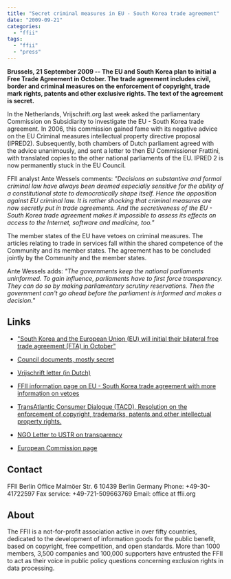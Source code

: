 ```yaml
---
title: "Secret criminal measures in EU - South Korea trade agreement"
date: "2009-09-21"
categories: 
  - "ffii"
tags: 
  - "ffii"
  - "press"
---
```


**Brussels, 21 September 2009 -- The EU and South Korea plan to initial a Free Trade Agreement in October. The trade agreement includes civil, border and criminal measures on the enforcement of copyright, trade mark rights, patents and other exclusive rights. The text of the agreement is secret.**

In the Netherlands, Vrijschrift.org last week asked the parliamentary Commission on Subsidiarity to investigate the EU - South Korea trade agreement. In 2006, this commission gained fame with its negative advice on the EU Criminal measures intellectual property directive proposal (IPRED2). Subsequently, both chambers of Dutch parliament agreed with the advice unanimously, and sent a letter to then EU Commissioner Frattini, with translated copies to the other national parliaments of the EU. IPRED 2 is now permanently stuck in the EU Council.

FFII analyst Ante Wessels comments: _"Decisions on substantive and formal criminal law have always been deemed especially sensitive for the ability of a constitutional state to democratically shape itself. Hence the opposition against EU criminal law. It is rather shocking that criminal measures are now secretly put in trade agreements. And the secretiveness of the EU - South Korea trade agreement makes it impossible to assess its effects on access to the Internet, software and medicine, too."_

The member states of the EU have vetoes on criminal measures. The articles relating to trade in services fall within the shared competence of the Community and its member states. The agreement has to be concluded jointly by the Community and the member states.

Ante Wessels adds: _"The governments keep the national parliaments uninformed. To gain influence, parliaments have to first force transparency. They can do so by making parliamentary scrutiny reservations. Then the government can't go ahead before the parliament is informed and makes a decision."_

## Links

- ["South Korea and the European Union (EU) will initial their bilateral free trade agreement (FTA) in October"](http://www.bilaterals.org/article.php3?id_article=15882)
    
- [Council documents, mostly secret](http://register.consilium.europa.eu/servlet/driver?page=Result&lang=EN&ssf=DATE_DOCUMENT+DESC&fc=REGAISEN&srm=25&md=400&typ=Simple&cmsid=638&ff_TITRE=Free+Trade+Agreement+with+Korea&ff_FT_TEXT=&ff_SOUS_COTE_MATIERE=&dd_DATE_REUNION=)
    
- [Vrijschrift letter (in Dutch)](http://people.vrijschrift.org/%7Eante/korea/Vrijschrift-Com_Subsidiariteit-09-09-16.pdf)
    
- [FFII information page on EU - South Korea trade agreement with more information on vetoes](http://action.ffii.org/acta/fta)
    
- [TransAtlantic Consumer Dialogue (TACD), Resolution on the enforcement of copyright, trademarks, patents and other intellectual property rights.](http://www.tacd-ip.org/blog/2009/06/18/tacd-issues-resolution-on-iprs-enforcement/)
    
- [NGO Letter to USTR on transparency](http://keionline.org/content/view/246/1)
    
- [European Commission page](http://ec.europa.eu/trade/issues/bilateral/countries/korea/index_en.htm)
    

## Contact

FFII Berlin Office Malmöer Str. 6 10439 Berlin Germany Phone: +49-30-41722597 Fax service: +49-721-509663769 Email: office at ffii.org

## About

The FFII is a not-for-profit association active in over fifty countries, dedicated to the development of information goods for the public benefit, based on copyright, free competition, and open standards. More than 1000 members, 3,500 companies and 100,000 supporters have entrusted the FFII to act as their voice in public policy questions concerning exclusion rights in data processing.
